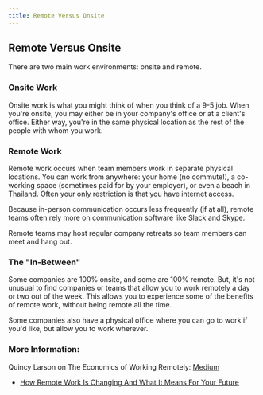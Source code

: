 ```yaml
---
title: Remote Versus Onsite
---
```

## Remote Versus Onsite

There are two main work environments: onsite and remote.

### Onsite Work

Onsite work is what you might think of when you think of a 9-5 job. When you're onsite, you may either be in your company's office or at a client's office. Either way, you're in the same physical location as the rest of the people with whom you work.

### Remote Work

Remote work occurs when team members work in separate physical locations. You can work from anywhere: your home (no commute!), a co-working space (sometimes paid for by your employer), or even a beach in Thailand. Often your only restriction is that you have internet access.

Because in-person communication occurs less frequently (if at all), remote teams often rely more on communication software like Slack and Skype.

Remote teams may host regular company retreats so team members can meet and hang out.

### The "In-Between"

Some companies are 100% onsite, and some are 100% remote. But, it's not unusual to find companies or teams that allow you to work remotely a day or two out of the week. This allows you to experience some of the benefits of remote work, without being remote all the time.

Some companies also have a physical office where you can go to work if you'd like, but allow you to work wherever.

### More Information:

Quincy Larson on The Economics of Working Remotely: <a href='https://medium.freecodecamp.org/the-economics-of-working-remotely-28d4173e16e2' target='_blank' rel='nofollow'>Medium</a>

* [How Remote Work Is Changing And What It Means For Your Future](https://www.forbes.com/sites/williamarruda/2017/02/16/how-remote-work-is-changing-and-what-it-means-for-your-future/)
